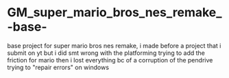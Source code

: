 # GM_super_mario_bros_nes_remake_-base-
base project for super mario bros nes remake, i made before a project that i submit on yt but i did smt wrong with the platforming trying to add the friction for mario then i lost everything bc of a corruption of the pendrive trying to "repair errors" on windows
